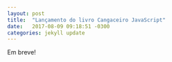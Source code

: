 ```yaml
---
layout: post
title:  "Lançamento do livro Cangaceiro JavaScript"
date:   2017-08-09 09:18:51 -0300
categories: jekyll update
---
```

Em breve!